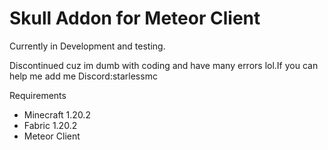 # Skull Addon for Meteor Client

Currently in Development and testing.

Discontinued cuz im dumb with coding and have many errors lol.If you can help me add me 
Discord:starlessmc

Requirements
- Minecraft 1.20.2
- Fabric 1.20.2
- Meteor Client
